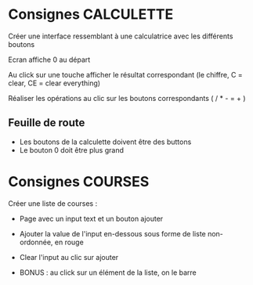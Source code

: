 # Consignes CALCULETTE

Créer une interface ressemblant à une calculatrice avec les différents boutons

Ecran affiche 0 au départ

Au click sur une touche afficher le résultat correspondant (le chiffre, C = clear, CE = clear everything)

Réaliser les opérations au clic sur les boutons correspondants ( / \* - = + )

## Feuille de route

- Les boutons de la calculette doivent être des buttons
- Le bouton 0 doit être plus grand

# Consignes COURSES

Créer une liste de courses :

- Page avec un input text et un bouton ajouter
- Ajouter la value de l'input en-dessous sous forme de liste non-ordonnée, en rouge
- Clear l'input au clic sur ajouter

- BONUS : au click sur un élément de la liste, on le barre
